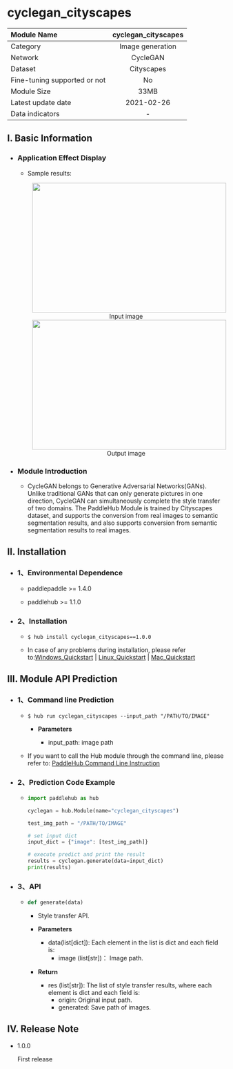 # cyclegan_cityscapes

|Module Name|cyclegan_cityscapes|
| :--- | :---: |
|Category |Image generation|
|Network |CycleGAN|
|Dataset|Cityscapes|
|Fine-tuning supported or not |No|
|Module Size |33MB|
|Latest update date |2021-02-26|
|Data indicators|-|


## I. Basic Information 


- ### Application Effect Display

  - Sample results:

    <p align="center">
    <img src="https://user-images.githubusercontent.com/35907364/137839740-4be4cf40-816f-401e-a73f-6cda037041dd.png"  width = "450" height = "300" hspace='10'/>
     <br />
    Input image
     <br />
    <img src="https://user-images.githubusercontent.com/35907364/137839777-89fc705b-f0d7-4a93-94e2-76c0d3c5a0b0.png"  width = "450" height = "300" hspace='10'/>
     <br />
    Output image
     <br />
    </p>


- ### Module Introduction

  - CycleGAN belongs to Generative Adversarial Networks(GANs). Unlike traditional GANs that can only generate pictures in one direction, CycleGAN can simultaneously complete the style transfer of two domains. The PaddleHub Module is trained by Cityscapes dataset, and supports the conversion from real images to semantic segmentation results, and also supports conversion from semantic segmentation results to real images.


## II. Installation

- ### 1、Environmental Dependence  

  - paddlepaddle >= 1.4.0

  - paddlehub >= 1.1.0 

- ### 2、Installation

  - ```shell
    $ hub install cyclegan_cityscapes==1.0.0
    ```
  - In case of any problems during installation, please refer to:[Windows_Quickstart](../../../../docs/docs_en/get_start/windows_quickstart.md)
    | [Linux_Quickstart](../../../../docs/docs_en/get_start/linux_quickstart.md) | [Mac_Quickstart](../../../../docs/docs_en/get_start/mac_quickstart.md)  

 
## III. Module API Prediction

- ### 1、Command line Prediction
  - ```shell
    $ hub run cyclegan_cityscapes --input_path "/PATH/TO/IMAGE"
    ```
  
    - **Parameters**

      - input_path: image path
  - If you want to call the Hub module through the command line, please refer to: [PaddleHub Command Line Instruction](../../../../docs/docs_en/tutorial/cmd_usage.rst)

- ### 2、Prediction Code Example

  - ```python
    import paddlehub as hub

    cyclegan = hub.Module(name="cyclegan_cityscapes")

    test_img_path = "/PATH/TO/IMAGE"

    # set input dict
    input_dict = {"image": [test_img_path]}

    # execute predict and print the result
    results = cyclegan.generate(data=input_dict)
    print(results)
    ```

- ### 3、API

  - ```python
    def generate(data)
    ```

    - Style transfer API.

    - **Parameters**

      - data(list[dict]): Each element in the list is dict and each field is:
          - image (list\[str\])： Image path.

    - **Return**
      - res (list\[str\]): The list of style transfer results, where each element is dict and each field is: 
          - origin: Original input path.
          - generated: Save path of images.



## IV. Release Note

* 1.0.0

  First release


